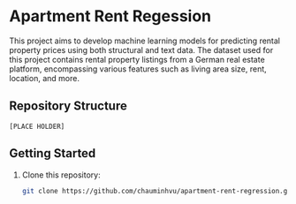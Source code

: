 # Apartment Rent Regession

This project aims to develop machine learning models for predicting rental property prices using both structural and text data. The dataset used for this project contains rental property listings from a German real estate platform, encompassing various features such as living area size, rent, location, and more.

## Repository Structure
    [PLACE HOLDER]

## Getting Started

1. Clone this repository:

   ```bash
   git clone https://github.com/chauminhvu/apartment-rent-regression.git
